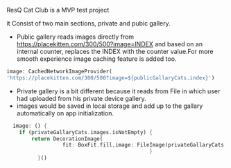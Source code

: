 ResQ Cat Club is a MVP  test project

it Consist of two main sections, private and pubic gallery.
* Public gallery reads images directly from https://placekitten.com/300/500?image=INDEX and based on an internal counter, replaces the INDEX with the counter value.For more smooth experience image caching feature is added too.
```dart
image: CachedNetworkImageProvider(
'https://placekitten.com/300/500?image=${publicGallaryCats.index}')

```
* Private gallery is a bit different because it reads from File in which user had uploaded from his private device gallery.
* images would be saved in local storage and add up to the gallary automatically on app initialization.
```dart
  image: () {
    if (privateGallaryCats.images.isNotEmpty) {
        return DecorationImage(
                  fit: BoxFit.fill,image: FileImage(privateGallaryCats.images[privateGallaryCats.index]))
                                              }
          }()
```


